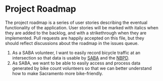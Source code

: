 # Project Roadmap
The project roadmap is a series of user stories describing the eventual functionality of the application. User stories will be marked with italics when they are added to the backlog, and with a strikethrough when they are implemented. Pull requests are happily accepted on this file, but they should reflect discussions about the roadmap in the issues queue.

1. As a SABA volunteer, I want to easily record bicycle traffic at an intersection so that data is usable by [SABA](http://sacbike.org/) and the [NBPD](http://bikepeddocumentation.org/).
2. As SABA, we want to be able to easily access and process data generated by bike count volunteers so that we can better understand how to make Sacramento more bike-friendly.
